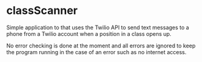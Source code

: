 # classScanner
Simple application to that uses the Twilio API to send text messages to a phone from a Twilio account when a position in a class opens up.

No error checking is done at the moment and all errors are ignored to keep the program running in the case of an error such as no internet access.
